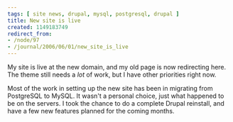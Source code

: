 ```yaml
---
tags: [ site news, drupal, mysql, postgresql, drupal ]
title: New site is live
created: 1149183749
redirect_from:
- /node/97
- /journal/2006/06/01/new_site_is_live
---
```

My site is live at the new domain, and my old page is now redirecting here. The
theme still needs a _lot_ of work, but I have other priorities right now.

Most of the work in setting up the new site has been in migrating from
PostgreSQL to MySQL. It wasn't a personal choice, just what happened to be on
the servers. I took the chance to do a complete Drupal reinstall, and have a few
new features planned for the coming months.